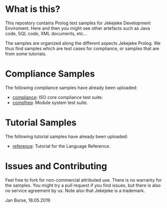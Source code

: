 # What is this?

This repostory contains Prolog text samples for Jekejeke
Development Enviroment. Here and then you might see other artefacts
such as Java code, SQL code, XML documents, etc...

The samples are organized along the different aspects
Jekejeke Prolog. We thus find samples which are test cases
for compliance, or samples that are from some tutorials.

# Compliance Samples

The following compliance samples have already been uploaded:
- [compliance](https://github.com/jburse/jekejeke-samples/tree/master/jekdev/compliance):
  ISO core compliance test suite.
- [compfreq](https://github.com/jburse/jekejeke-samples/tree/master/jekdev/compfreq):
  Module system test suite.

# Tutorial Samples

The following tutorial samples have already been uploaded:
- [reference](https://github.com/jburse/jekejeke-samples/tree/master/jekdev/reference):
  Tutorial for the Language Reference.

# Issues and Contributing

Feel free to fork for non-commercial attributed use. There
 is no warranty for the samples. You might try a pull
request if you find issues, but there is also no service
agreement by us. Note also that Jekejeke is a trademark.

Jan Burse, 18.05.2019

